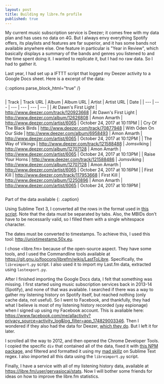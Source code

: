 ```yaml
---
layout: post
title: Building my libre.fm profile
published: true
---
```


My current music subscription service is Deezer; it comes free with my data plan and has uses no data on 4G.
But I always envy everything Spotify offers, its playlists and features are far superior, and it has some bands not available anywhere else.
One feature in particular is "Year in Review", which basically displays a summary of the bands and genres you listened to and the time spent doing it.
I wanted to replicate it, but I had no raw data. So I had to gather it.

Last year, I had set up a IFTTT script that logged my Deezer activity to a Google Docs sheet.
Here is a excerpt of the data:

{::options parse_block_html="true" /}
<div style="overflow-x: auto;">

| Track | Track URL | Album | Album URL | Artist | Artist URL | Date |
| --- | --- | --- | --- | --- | --- |
| At Dawn's First Light | http://www.deezer.com/track/120923668 | At Dawn's First Light | http://www.deezer.com/album/12626808 | Amon Amarth | http://www.deezer.com/artist/6065 | October 24, 2017 at 10:11PM |
| Cry Of The Black Birds | http://www.deezer.com/track/70877948 | With Oden On Our Side | http://www.deezer.com/album/6958493 | Amon Amarth | http://www.deezer.com/artist/6065 | October 24, 2017 at 10:12PM |
| The Way of Vikings | http://www.deezer.com/track/121588488 | Jomsviking | http://www.deezer.com/album/12707128 | Amon Amarth | http://www.deezer.com/artist/6065 | October 24, 2017 at 10:13PM |
| Raise Your Horns | http://www.deezer.com/track/121588486 | Jomsviking | http://www.deezer.com/album/12707128 | Amon Amarth | http://www.deezer.com/artist/6065 | October 24, 2017 at 10:16PM |
| First Kill | http://www.deezer.com/track/117953668 | First Kill | http://www.deezer.com/album/12250896 | Amon Amarth | http://www.deezer.com/artist/6065 | October 24, 2017 at 10:19PM |

</div>

Part of the data available
{: .caption}

Using Sublime Text 3, I converted all the rows in the format used in [this script](https://gitorious.org/fmthings/lasttolibre/?p=fmthings:lasttolibre.git;a=blob;f=libreimport.py;h=5b67a8b9fc1dc9b7cb7c772fbf00adec03361435;hb=HEAD#l49).
Note that the data must be separated by tabs. Also, the MBIDs don't have to be necessarily valid, so I filled them with a single whitespace character.

The dates must be converted to timestamps. To achieve this, I used this tool: <http://unixtimestamp.50x.eu>.

I chose <libre.fm> because of the open-source aspect. They have some tools, and I used the Commandline tools available at <https://git.gnu.io/foocorp/librefm/wikis/LastToLibre>.
Specifically, the `libreimport.py` script. I also used it to import my Last.fm data, extracted using `lastexport.py`.

After I finished importing the Google Docs data, I felt that something was missing.
I first started using music subscription services back in 2013-14 (Spotify), and none of that was available.
I searched if there was a way to gather my listening history on Spotify itself, but reached nothing (only cache data, not useful).
So I went to Facebook, and thankfully, they had what I believe is most of my listening history recorded (yay espionage) when I signed up using my Facebook account.
This is avaliable here: <https://www.facebook.com/me/allactivity?privacy_source=activity_log&log_filter=app_174829003346>.
Then I wondered if they also had the data for Deezer, [which they do](https://www.facebook.com/me/allactivity?privacy_source=activity_log&log_filter=app_241284008322). But I left it for later.

I scrolled all the way to 2012, and then opened the Chrome Developer Tools.
I copied the specific `div` that contained all of the data, fixed it with [this NPM package](https://www.npmjs.com/package/pretty), and filtered and formatted it using my [mad skillz](https://www.urbandictionary.com/define.php?term=mad+skillz) on Sublime Text regex.
I also imported all this data using the `libreimport.py` script.

Finally, I have a service with all of my listening history data, available at <https://libre.fm/user/gervasiocaj/stats>.
Now I will bother some friends for ideas on how to improve the libre.fm statistics.

